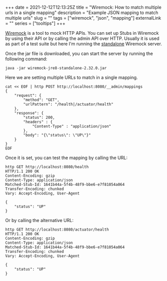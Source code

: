 +++ 
date = 2021-12-12T12:13:25Z
title = "Wiremock: How to match multiple urls in a single mapping"
description = "Example JSON mapping to match multiple urls"
slug = "" 
tags = ["wiremock", "json", "mapping"]
externalLink = ""
series = ["tooltips"]
+++

[Wiremock](http://wiremock.org/) is a tool to mock HTTP APIs.
You can set up Stubs in Wiremock by using their API or by calling the admin API over HTTP. 
Usually it is used as part of a test suite but here I'm running the [standalone](http://wiremock.org/docs/running-standalone/) Wiremock server.

Once the jar file is downloaded, you can start the server by running the following command:

```shell
java -jar wiremock-jre8-standalone-2.32.0.jar
```

Here we are setting multiple URLs to match in a single mapping.

```shell
cat << EOF | http POST http://localhost:8080/__admin/mappings
{
    "request": {
        "method": "GET",
        "urlPattern": "/health|/actuator/health"
    },
    "response": {
        "status": 200,
        "headers" : {
            "Content-Type" : "application/json"
        },
        "body": "{\"status\": \"UP\"}"
    }
}
EOF
```

Once it is set, you can test the mapping by calling the URL:

```shell
http GET http://localhost:8080/health
HTTP/1.1 200 OK
Content-Encoding: gzip
Content-Type: application/json
Matched-Stub-Id: 1641b44a-5f4b-48f9-bbe6-e7f81054a064
Transfer-Encoding: chunked
Vary: Accept-Encoding, User-Agent

{
    "status": "UP"
}
```

Or by calling the alternative URL:

```shell
http GET http://localhost:8080/actuator/health
HTTP/1.1 200 OK
Content-Encoding: gzip
Content-Type: application/json
Matched-Stub-Id: 1641b44a-5f4b-48f9-bbe6-e7f81054a064
Transfer-Encoding: chunked
Vary: Accept-Encoding, User-Agent

{
    "status": "UP"
}
```

